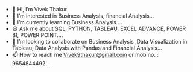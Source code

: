 - 👋 Hi, I’m Vivek Thakur
- 👀 I’m interested in Business Analysis, financial Analysis...
- 🌱 I’m currently learning Business Analysis  ...
- 😃 Ask me about SQL, PYTHON, TABLEAU, EXCEL ADVANCE, POWER BI, POWER POINT....
- 💞️ I’m looking to collaborate on Business Analysis ,Data Visualization in Tableau, Data Analysis with Pandas and Financial Analysis...
- 📫 How to reach me Vivek9thakur@gmail.com  or mob no. : 9654844492...

<!---
iamVivekthakur/iamVivekthakur is a ✨ special ✨ repository because its `README.md` (this file) appears on your GitHub profile.
You can click the Preview link to take a look at your changes.
--->
